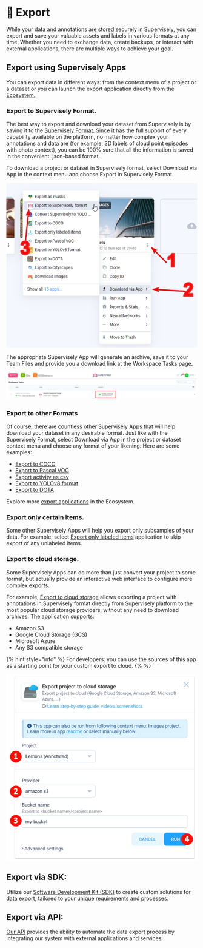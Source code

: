 # 🚀 Export

While your data and annotations are stored securely in Supervisely, you can export and save your valuable assets and labels in various formats at any time. Whether you need to exchange data, create backups, or interact with external applications, there are multiple ways to achieve your goal.


## Export using Supervisely Apps

You can export data in different ways: from the context menu of a project or a dataset or you can launch the export application directly from the [Ecosystem.](https://ecosystem.supervisely.com/export)


### **Export to Supervisely Format.**

The best way to export and download your dataset from Supervisely is by saving it to the [Supervisely Format.](../../supervisely-format.md) Since it has the full support of every capability available on the platform, no matter how complex your annotations and data are (for example, 3D labels of cloud point episodes with photo context), you can be 100% sure that all the information is saved in the convenient .json-based format.

To download a project or dataset in Supervisely format, select Download via App in the context menu and choose Export in Supervisely Format.

![](export-context-menu.png)


The appropriate Supervisely App will generate an archive, save it to your Team Files and provide you a download link at the Workspace Tasks page.

![](export-task.png)

### **Export to other Formats**
Of course, there are countless other Supervisely Apps that will help download your dataset in any desirable format. Just like with the Supervisely Format, select Download via App in the project or dataset context menu and choose any format of your likening. Here are some examples:

* [Export to COCO](hhttps://app.supervisely.com/ecosystem/apps/export-to-coco?id=104)
* [Export to Pascal VOC](https://app.supervisely.com/ecosystem/apps/export-to-pascal-voc?id=71)
* [Export activity as csv](https://app.supervisely.com/ecosystem/apps/export-activity-as-csv?id=86)
* [Export to YOLOv8 format](https://app.supervisely.com/ecosystem/apps/export-to-yolov8?id=252)
* [Export to DOTA](https://app.supervisely.com/ecosystem/apps/export-to-dota?id=205)

Explore more [export applications](https://ecosystem.supervisely.com/export) in the Ecosystem.

### **Export only certain items.**

Some other Supervisely Apps will help you export only subsamples of your data. For example, select [Export only labeled items](https://ecosystem.supervisely.com/apps/export-only-labeled-items) application to skip export of any unlabeled items.


### **Export to cloud storage.**
Some Supervisely Apps can do more than just convert your project to some format, but actually provide an interactive web interface to configure more complex exports.

For example, [Export to cloud storage](https://ecosystem.supervisely.com/apps/export-project-to-cloud-storage) allows exporting a project with annotations in Supervisely format directly from Supervisely platform to the most popular cloud storage providers, without any need to download archives. The application supports:
- Amazon S3
- Google Cloud Storage (GCS)
- Microsoft Azure
- Any S3 compatible storage

{% hint style="info" %}
For developers: you can use the sources of this app as a starting point for your custom export to cloud.
{%  %}

![](Export-cloud-storage.png)

## **Export via SDK:** 
 Utilize our [Software Development Kit (SDK)](https://supervisely.readthedocs.io/en/latest/sdk_packages.html) to create custom solutions for data export, tailored to your unique requirements and processes.

## **Export via API:**
 [Our API](https://api.docs.supervisely.com/) provides the ability to automate the data export process by integrating our system with external applications and services.

